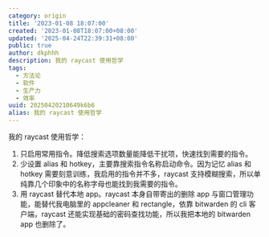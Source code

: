 ```yaml
---
category: origin
title: '2023-01-08 18:07:00'
created: '2023-01-08T18:07:00+08:00'
updated: '2025-04-24T22:39:31+08:00'
public: true
author: dkphhh
description: 我的 raycast 使用哲学
tags:
  - 方法论
  - 软件
  - 生产力
  - 效率
uuid: 20250420210649k6b6
alias: 我的 raycast 使用哲学
---
```


我的 raycast 使用哲学：

1. 只启用常用指令。降低搜索选项数量能降低干扰项，快速找到需要的指令。
2. 少设置 alias 和 hotkey，主要靠搜索指令名称启动命令。因为记忆 alias 和 hotkey 需要刻意训练，我启用的指令并不多，raycast 支持模糊搜索，所以单纯靠几个印象中的名称字母也能找到我需要的指令。
3. 用 raycast 替代本地 app。raycast 本身自带寄出的删除 app 与窗口管理功能，能替代我电脑里的 appcleaner 和 rectangle，依靠 bitwarden 的 cli 客户端，raycast 还能实现基础的密码查找功能，所以我把本地的 bitwarden app 也删除了。
